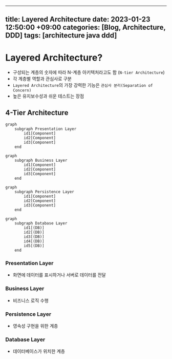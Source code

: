 
---
title: Layered Architecture
date: 2023-01-23 12:50:00 +09:00
categories: [Blog, Architecture, DDD]
tags: [architecture java ddd]
---


# Layered Architecture?
  
- 구성되는 계층의 숫자에 따라 N-계층 아키텍처라고도 함 (`N-tier Architecture`)
- 각 계층별 역할과 관심사로 구분
- `Layered Architecture`의 가장 강력한 기능은 `관심사 분리(Separation of Concern)`
- 높은 유지보수성과 쉬운 테스트는 장점
  

## 4-Tier Architecture
 
```mermaid
graph
	subgraph Presentation Layer
		id1[Component]
		id2[Component]
		id3[Component]
	end
```
```mermaid
graph
	subgraph Business Layer
		id1[Component]
		id2[Component]
		id3[Component]
	end
```
```mermaid
graph
	subgraph Persistence Layer
		id1[Component]
		id2[Component]
		id3[Component]
	end
```
```mermaid
graph
	subgraph Database Layer
		id1[(DB)]
		id2[(DB)]
		id3[(DB)]
		id4[(DB)]
		id5[(DB)]
	end
```

### Presentation Layer
- 화면에 데이터를 표시하거나 서버로 데이터를 전달

### Business Layer
- 비즈니스 로직 수행

### Persistence Layer
- 영속성 구현을 위한 계층

### Database Layer
- 데이터베이스가 위치한 계층


